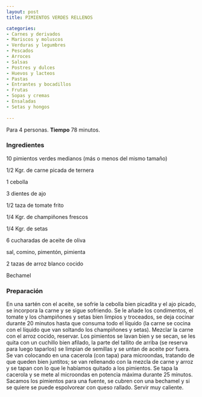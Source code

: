 ```yaml
---
layout: post
title: PIMIENTOS VERDES RELLENOS

categories:
- Carnes y derivados
- Mariscos y moluscos
- Verduras y legumbres
- Pescados
- Arroces
- Salsas
- Postres y dulces
- Huevos y lacteos
- Pastas
- Entrantes y bocadillos
- Frutas
- Sopas y cremas
- Ensaladas
- Setas y hongos
 
---
```

Para 4 personas.
<b>Tiempo</b> 78 minutos.

<h3>Ingredientes</h3>
10 pimientos verdes medianos (más o menos del mismo tamaño)

1/2 Kgr. de carne picada de ternera

1 cebolla

3 dientes de ajo

1/2 taza de tomate frito

1/4 Kgr. de champiñones frescos

1/4 Kgr. de setas

6 cucharadas de aceite de oliva

sal, comino, pimentón, pimienta

2 tazas de arroz blanco cocido

Bechamel

<h3>Preparación</h3>
En una sartén con el aceite, se sofríe la cebolla bien picadita y el ajo picado, se incorpora la carne y se sigue sofriendo. Se le añade los condimentos, el tomate y los champiñones y setas bien limpios y troceados, se deja cocinar durante 20 minutos hasta que consuma todo el líquido (la carne se cocina con el líquido que van soltando los champiñones y setas). Mezclar la carne con el arroz cocido, reservar. Los pimientos se lavan bien y se secan, se les quita con un cuchillo bien afilado, la parte del tallito de arriba (se reserva para luego taparlos) se limpian de semillas y se untan de aceite por fuera. Se van colocando en una cacerola (con tapa) para microondas, tratando de que queden bien juntitos; se van rellenando con la mezcla de carne y arroz y se tapan con lo que le habíamos quitado a los pimientos. Se tapa la cacerola y se mete al microondas en potencia máxima durante 25 minutos. Sacamos los pimientos para una fuente, se cubren con una bechamel y si se quiere se puede espolvorear con queso rallado. Servir muy caliente.

